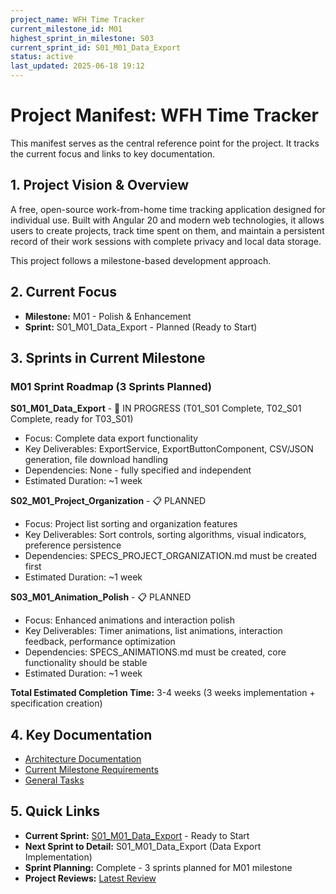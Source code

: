 ```yaml
---
project_name: WFH Time Tracker
current_milestone_id: M01
highest_sprint_in_milestone: S03
current_sprint_id: S01_M01_Data_Export
status: active
last_updated: 2025-06-18 19:12
---
```


# Project Manifest: WFH Time Tracker

This manifest serves as the central reference point for the project. It tracks the current focus and links to key documentation.

## 1. Project Vision & Overview

A free, open-source work-from-home time tracking application designed for individual use. Built with Angular 20 and modern web technologies, it allows users to create projects, track time spent on them, and maintain a persistent record of their work sessions with complete privacy and local data storage.

This project follows a milestone-based development approach.

## 2. Current Focus

- **Milestone:** M01 - Polish & Enhancement
- **Sprint:** S01_M01_Data_Export - Planned (Ready to Start)

## 3. Sprints in Current Milestone

### M01 Sprint Roadmap (3 Sprints Planned)

**S01_M01_Data_Export** - 🚧 IN PROGRESS (T01_S01 Complete, T02_S01 Complete, ready for T03_S01)
- Focus: Complete data export functionality
- Key Deliverables: ExportService, ExportButtonComponent, CSV/JSON generation, file download handling
- Dependencies: None - fully specified and independent
- Estimated Duration: ~1 week

**S02_M01_Project_Organization** - 📋 PLANNED 
- Focus: Project list sorting and organization features
- Key Deliverables: Sort controls, sorting algorithms, visual indicators, preference persistence
- Dependencies: SPECS_PROJECT_ORGANIZATION.md must be created first
- Estimated Duration: ~1 week

**S03_M01_Animation_Polish** - 📋 PLANNED
- Focus: Enhanced animations and interaction polish
- Key Deliverables: Timer animations, list animations, interaction feedback, performance optimization
- Dependencies: SPECS_ANIMATIONS.md must be created, core functionality should be stable
- Estimated Duration: ~1 week

**Total Estimated Completion Time:** 3-4 weeks (3 weeks implementation + specification creation)

## 4. Key Documentation

- [Architecture Documentation](./01_PROJECT_DOCS/ARCHITECTURE.md)
- [Current Milestone Requirements](./02_REQUIREMENTS/M01_POLISH_ENHANCEMENT/)
- [General Tasks](./04_GENERAL_TASKS/)

## 5. Quick Links

- **Current Sprint:** [S01_M01_Data_Export](./03_SPRINTS/S01_M01_Data_Export/) - Ready to Start
- **Next Sprint to Detail:** S01_M01_Data_Export (Data Export Implementation)
- **Sprint Planning:** Complete - 3 sprints planned for M01 milestone
- **Project Reviews:** [Latest Review](./10_STATE_OF_PROJECT/)